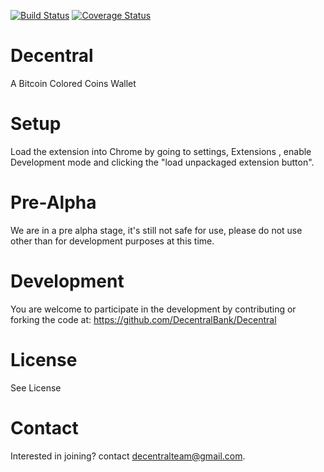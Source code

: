 [![Build Status](https://travis-ci.org/DecentralBank/Decentral.svg?branch=master)](https://travis-ci.org/DecentralBank/Decentral)  [![Coverage Status](https://img.shields.io/coveralls/uwecerron/Decentral.svg)](https://coveralls.io/r/uwecerron/Decentral)

Decentral
============

A Bitcoin Colored Coins Wallet

Setup
===========

Load the extension into Chrome by going to settings, Extensions , enable Development mode and clicking the "load unpackaged extension button".


Pre-Alpha
==============

We are in a pre alpha stage, it's still not safe for use,  please do not use other than for development purposes at this time.


Development
==============

You are welcome to participate in the development by contributing or forking the code at:
https://github.com/DecentralBank/Decentral

License
============
See License


Contact
============
Interested in joining? contact decentralteam@gmail.com.









